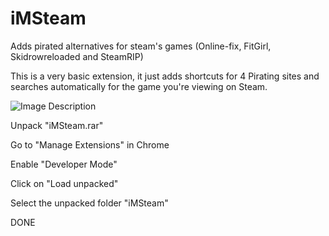 # iMSteam

Adds pirated alternatives for steam's games (Online-fix, FitGirl, Skidrowreloaded and SteamRIP)

This is a very basic extension, it just adds shortcuts for 4 Pirating sites and searches automatically for the game you're viewing on Steam. 

![Image Description](https://i.imgur.com/ISh8ih6.png)

Unpack "iMSteam.rar"

Go to "Manage Extensions" in Chrome

Enable "Developer Mode"

Click on "Load unpacked"

Select the unpacked folder "iMSteam"

DONE
